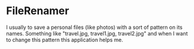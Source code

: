 # FileRenamer
I usually to save a personal files (like photos) with a sort of pattern on its names. Something like "travel.jpg, travel1.jpg, travel2.jpg" and when I want to change this pattern this application helps me.
